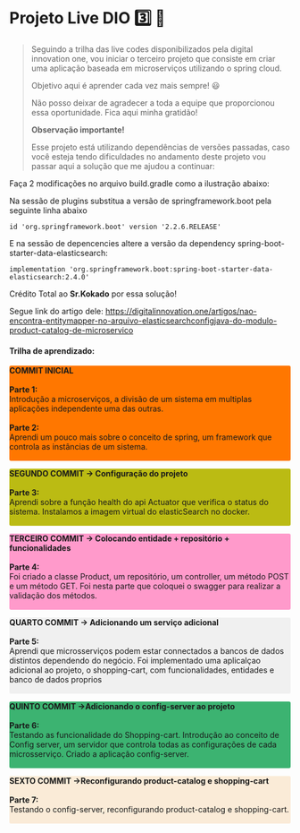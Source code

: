 # Projeto Live DIO :three: :rocket:

> Seguindo a trilha das live codes disponibilizados pela digital innovation one, vou iniciar o terceiro projeto que consiste em criar uma aplicação baseada em microserviços utilizando o spring cloud.
>
> Objetivo aqui é aprender cada vez mais sempre! :smiley:
>
> Não posso deixar de agradecer a toda a equipe que proporcionou essa oportunidade. Fica aqui minha gratidão!
>
> **Observação importante!**
>
> Esse projeto está utilizando dependências de versões passadas, caso você esteja tendo dificuldades no andamento deste projeto vou passar aqui a solução que me ajudou a continuar:



Faça 2 modificações no arquivo build.gradle como a ilustração abaixo:

Na sessão de plugins substitua a versão de springframework.boot pela seguinte linha abaixo

```shell script
id 'org.springframework.boot' version '2.2.6.RELEASE'
```

E na sessão de depencencies altere a versão da dependency spring-boot-starter-data-elasticsearch:

```shell script
implementation 'org.springframework.boot:spring-boot-starter-data-elasticsearch:2.4.0'
```



Crédito Total ao **Sr.Kokado** por essa solução!

Segue link do artigo dele: https://digitalinnovation.one/artigos/nao-encontra-entitymapper-no-arquivo-elasticsearchconfigjava-do-modulo-product-catalog-de-microservico



#### Trilha de aprendizado:

<p style="background-color: rgba(255, 119, 0, 1); border-radius: 3px;">
<strong>COMMIT INICIAL</strong><br><br>
<strong>Parte 1:</strong><br>
Introdução a microserviços, a divisão de um sistema em multiplas aplicações independente uma das outras.<br>
<br><strong>Parte 2:</strong><br>
Aprendi um pouco mais sobre o conceito de spring, um framework que controla as instâncias de um sistema.<br>
<br></p>


<p style="background-color: rgba(187, 187, 19, 1); border-radius: 3px;">
<strong>SEGUNDO COMMIT -> Configuração do projeto</strong><br><br>
<strong>Parte 3:</strong><br>
Aprendi sobre a função health do api Actuator que verifica o status do sistema. Instalamos a imagem virtual do elasticSearch no docker.<br>
<br></p>


<p style="background-color: rgba(255, 154, 203, 1); border-radius: 3px;">
<strong>TERCEIRO COMMIT -> Colocando entidade + repositório + funcionalidades</strong><br><br>
<strong>Parte 4:</strong><br>
Foi criado a classe Product, um repositório, um controller, um método POST e um método GET. Foi nesta parte que coloquei o swagger para realizar a validação dos métodos.<br>
<br></p>


<p style="background-color: rgb(240, 240, 240); border-radius: 3px;">
<strong>QUARTO COMMIT -> Adicionando um serviço adicional</strong><br><br>
<strong>Parte 5:</strong><br>
Aprendi que microsserviços podem estar connectados a bancos de dados distintos dependendo do negócio. Foi implementado uma aplicalçao adicional ao projeto, o shopping-cart, com funcionalidades, entidades e banco de dados proprios<br>
<br></p>


<p style="background-color: rgb(60, 179, 113); border-radius: 3px;">
<strong>QUINTO COMMIT ->Adicionando o config-server ao projeto</strong><br><br>
<strong>Parte 6:</strong><br>
Testando as funcionalidade do Shopping-cart. Introdução ao conceito de Config server, um servidor que controla todas as configurações de cada microsserviço. Criado a aplicação config-server.<br>
<br></p>


<p style="background-color: #faebd7; border-radius: 3px;">
<strong>SEXTO COMMIT ->Reconfigurando product-catalog e shopping-cart</strong><br><br>
<strong>Parte 7:</strong><br>
Testando o config-server, reconfigurando product-catalog e shopping-cart.<br>
<br></p>

